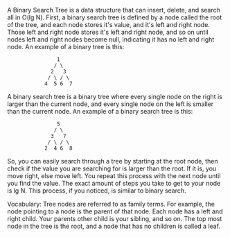 A Binary Search Tree is a data structure that can insert, delete, and search all in O(lg N). First, a binary search tree is defined by a node called the root of the
tree, and each node stores it's value, and it's left and right node. Those left and right node stores it's left and right node, and so on until nodes left and right
nodes become null, indicating it has no left and right node. An example of a binary tree is this:

                    1
                   / \
                  2   3
                 / \ / \
                4  5 6  7

A binary search tree is a binary tree where every single node on the right is larger than the current node, and every single node on the left is smaller than the
current node. An example of a binary search tree is this:

                    5
                   / \
                  3   7
                 / \ / \
                2  4 6  8

So, you can easily search through a tree by starting at the root node, then check if the
value you are searching for is larger than the root. If it is, you move right, else move left. You repeat this process with the next node until you find the value.
The exact amount of steps you take to get to your node is lg N. This process, if you noticed, is similar to binary search.

Vocabulary: Tree nodes are referred to as family terms. For example, the node pointing to a node is the parent of that node. Each node has a left and right child.
Your parents other child is your sibling, and so on. The top most node in the tree is the root, and a node that has no children is called a leaf.